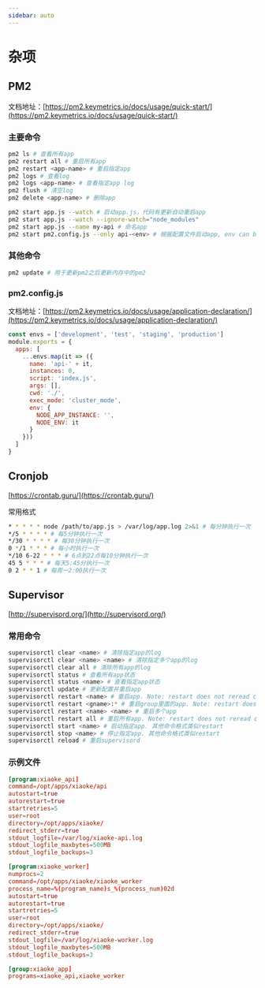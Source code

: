 ```yaml
---
sidebar: auto
---
```


# 杂项

## PM2

文档地址：[https://pm2.keymetrics.io/docs/usage/quick-start/](https://pm2.keymetrics.io/docs/usage/quick-start/)

### 主要命令

```bash
pm2 ls # 查看所有app
pm2 restart all # 重启所有app
pm2 restart <app-name> # 重启指定app
pm2 logs # 查看log
pm2 logs <app-name> # 查看指定app log
pm2 flush # 清空log
pm2 delete <app-name> # 删除app

pm2 start app.js --watch # 启动app.js，代码有更新自动重启app
pm2 start app.js --watch --ignore-watch="node_modules"
pm2 start app.js --name my-api # 命名app
pm2 start pm2.config.js --only api-<env> # 根据配置文件启动app, env can be `development`, `test`, `staging`, `production`
```

### 其他命令

```bash
pm2 update # 用于更新pm2之后更新内存中的pm2
```

### pm2.config.js

文档地址：[https://pm2.keymetrics.io/docs/usage/application-declaration/](https://pm2.keymetrics.io/docs/usage/application-declaration/)

```js
const envs = ['development', 'test', 'staging', 'production']
module.exports = {
  apps: [
    ...envs.map(it => ({
      name: 'api-' + it,
      instances: 0,
      script: 'index.js',
      args: [],
      cwd: './',
      exec_mode: 'cluster_mode',
      env: {
        NODE_APP_INSTANCE: '',
        NODE_ENV: it
      }
    }))
  ]
}
```

## Cronjob

[https://crontab.guru/](https://crontab.guru/)

常用格式

```bash
* * * * * node /path/to/app.js > /var/log/app.log 2>&1 # 每分钟执行一次
*/5 * * * * # 每5分钟执行一次
*/30 * * * * # 每30分钟执行一次
0 */1 * * * # 每小时执行一次
*/10 6-22 * * * # 6点到22点每10分钟执行一次
45 5 * * * # 每天5:45分执行一次
0 2 * * 1 # 每周一2:00执行一次
```

## Supervisor

[http://supervisord.org/](http://supervisord.org/)

### 常用命令

```bash
supervisorctl clear <name> # 清除指定app的log
supervisorctl clear <name> <name> # 清除指定多个app的log
supervisorctl clear all # 清除所有app的log
supervisorctl status # 查看所有app状态
supervisorctl status <name> # 查看指定app状态
supervisorctl update # 更新配置并重启app
supervisorctl restart <name> # 重启app. Note: restart does not reread config files
supervisorctl restart <gname>:* # 重启group里面的app. Note: restart does not reread config files
supervisorctl restart <name> <name> # 重启多个app
supervisorctl restart all # 重启所有app. Note: restart does not reread config files
supervisorctl start <name> # 启动指定app. 其他命令格式类似restart
supervisorctl stop <name> # 停止指定app. 其他命令格式类似restart
supervisorctl reload # 重启supervisord
```

### 示例文件

```conf
[program:xiaoke_api]
command=/opt/apps/xiaoke/api
autostart=true
autorestart=true
startretries=5
user=root
directory=/opt/apps/xiaoke/
redirect_stderr=true
stdout_logfile=/var/log/xiaoke-api.log
stdout_logfile_maxbytes=500MB
stdout_logfile_backups=3

[program:xiaoke_worker]
numprocs=2
command=/opt/apps/xiaoke/xiaoke_worker
process_name=%(program_name)s_%(process_num)02d
autostart=true
autorestart=true
startretries=5
user=root
directory=/opt/apps/xiaoke/
redirect_stderr=true
stdout_logfile=/var/log/xiaoke-worker.log
stdout_logfile_maxbytes=500MB
stdout_logfile_backups=3

[group:xiaoke_app]
programs=xiaoke_api,xiaoke_worker
```